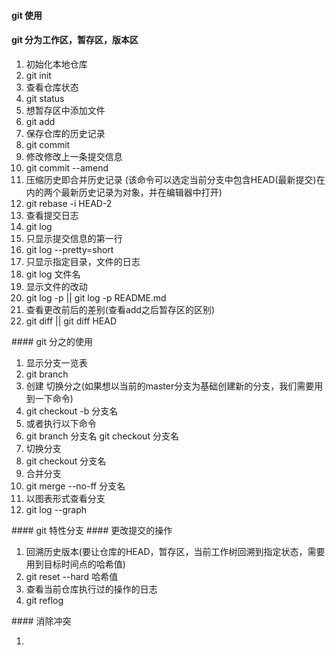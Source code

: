 #### git 使用
#### git 分为工作区，暂存区，版本区
<ol>
  <li>初始化本地仓库</li>
  <li>git init</li>
  <li>查看仓库状态</li>
  <li>git status</li>
  <li>想暂存区中添加文件</li>
  <li>git add</li>
  <li>保存仓库的历史记录</li>
  <li>git commit</li>
  <li>修改修改上一条提交信息</li>
  <li>git commit --amend</li>
  <li>压缩历史即合并历史记录 (该命令可以选定当前分支中包含HEAD(最新提交)在内的两个最新历史记录为对象，并在编辑器中打开)</li>
  <li>git rebase -i HEAD-2</li>
  <li>查看提交日志</li>
  <li>git log</li>
  <li>只显示提交信息的第一行</li>
  <li>git log --pretty=short</li>
  <li>只显示指定目录，文件的日志</li>
  <li>git log 文件名</li>
  <li>显示文件的改动</li>
  <li>git log -p || git log -p README.md</li>
  <li>查看更改前后的差别(查看add之后暂存区的区别)</li>
  <li>git diff || git diff HEAD</li>
</ol>
#### git 分之的使用
<ol>
  <li>显示分支一览表</li>
  <li>git branch</li>
  <li>创建 切换分之(如果想以当前的master分支为基础创建新的分支，我们需要用到一下命令)</li>
  <li>git checkout -b 分支名</li>
  <li>或者执行以下命令</li>
  <li>git branch 分支名  git checkout 分支名</li>
  <li>切换分支</li>
  <li>git checkout 分支名</li>
  <li>合并分支</li>
  <li>git merge --no-ff 分支名</li>
  <li>以图表形式查看分支</li>
  <li>git log --graph</li>
</ol>
#### git 特性分支
#### 更改提交的操作
<ol>
  <li>回溯历史版本(要让仓库的HEAD，暂存区，当前工作树回溯到指定状态，需要用到目标时间点的哈希值)</li>
  <li>git reset --hard 哈希值</li>
  <li>查看当前仓库执行过的操作的日志</li>
  <li>git reflog</li>
</ol>
#### 消除冲突
<ol>
  <li></li>
</ol>

